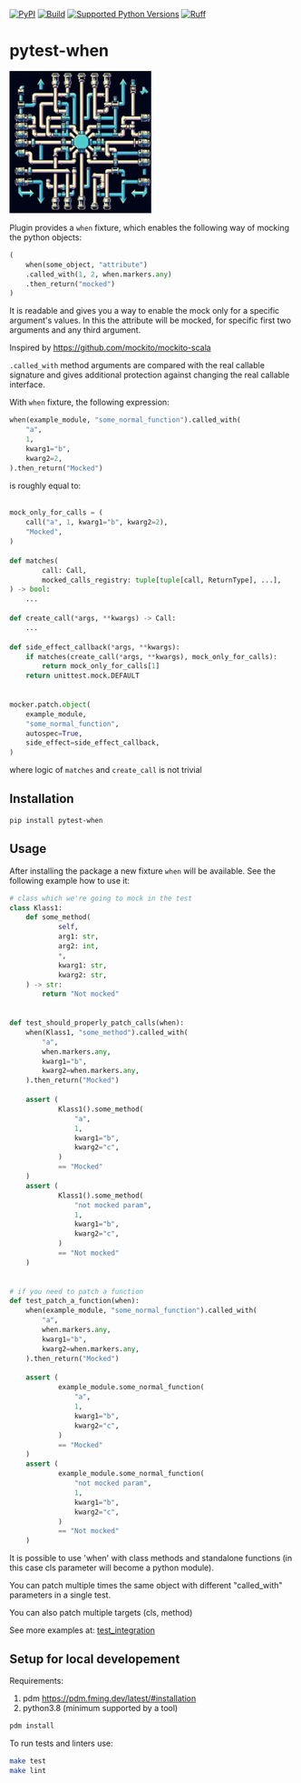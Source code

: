 [![PyPI](https://img.shields.io/pypi/v/pytest-when.svg)](https://pypi.python.org/pypi/pytest-when)
[![Build](https://github.com/Tinche/tightwrap/workflows/CI/badge.svg)](https://github.com/zhukovgreen/pytest-when/actions/workflows/test-lint.yml?query=workflow:%22Test+Action%22)
[![Supported Python Versions](https://img.shields.io/python/required-version-toml?tomlFilePath=https://raw.githubusercontent.com/zhukovgreen/pytest-when/main/pyproject.toml)](https://raw.githubusercontent.com/zhukovgreen/pytest-when/main/pyproject.toml)
[![Ruff](https://img.shields.io/endpoint?url=https://raw.githubusercontent.com/astral-sh/ruff/main/assets/badge/v2.json)](https://github.com/astral-sh/ruff)

# pytest-when

<img src="./logo.png" width="250"/>

Plugin provides a `when` fixture, which enables the following way of mocking
the python objects:

```python
(
    when(some_object, "attribute")
    .called_with(1, 2, when.markers.any)
    .then_return("mocked")
)
```

It is readable and gives you a way to enable the mock only for a specific
argument's values. In this the attribute will be mocked, for specific
first two arguments and any third argument.

Inspired by <https://github.com/mockito/mockito-scala>

`.called_with` method arguments are compared with the
real callable signature and gives additional protection against
changing the real callable interface.

With `when` fixture, the following expression:

```python
when(example_module, "some_normal_function").called_with(
    "a",
    1,
    kwarg1="b",
    kwarg2=2,
).then_return("Mocked")

```

is roughly equal to:

```python

mock_only_for_calls = (
    call("a", 1, kwarg1="b", kwarg2=2),
    "Mocked",
)

def matches(
        call: Call,
        mocked_calls_registry: tuple[tuple[call, ReturnType], ...],
) -> bool:
    ...

def create_call(*args, **kwargs) -> Call:
    ...

def side_effect_callback(*args, **kwargs):
    if matches(create_call(*args, **kwargs), mock_only_for_calls):
        return mock_only_for_calls[1]
    return unittest.mock.DEFAULT


mocker.patch.object(
    example_module,
    "some_normal_function",
    autospec=True,
    side_effect=side_effect_callback,
)
```

where logic of `matches` and `create_call` is not trivial

## Installation

```bash
pip install pytest-when
```

## Usage

After installing the package a new fixture `when` will be available.
See the following example how to use it:

```python
# class which we're going to mock in the test
class Klass1:
    def some_method(
            self,
            arg1: str,
            arg2: int,
            *,
            kwarg1: str,
            kwarg2: str,
    ) -> str:
        return "Not mocked"


def test_should_properly_patch_calls(when):
    when(Klass1, "some_method").called_with(
        "a",
        when.markers.any,
        kwarg1="b",
        kwarg2=when.markers.any,
    ).then_return("Mocked")

    assert (
            Klass1().some_method(
                "a",
                1,
                kwarg1="b",
                kwarg2="c",
            )
            == "Mocked"
    )
    assert (
            Klass1().some_method(
                "not mocked param",
                1,
                kwarg1="b",
                kwarg2="c",
            )
            == "Not mocked"
    )


# if you need to patch a function
def test_patch_a_function(when):
    when(example_module, "some_normal_function").called_with(
        "a",
        when.markers.any,
        kwarg1="b",
        kwarg2=when.markers.any,
    ).then_return("Mocked")

    assert (
            example_module.some_normal_function(
                "a",
                1,
                kwarg1="b",
                kwarg2="c",
            )
            == "Mocked"
    )
    assert (
            example_module.some_normal_function(
                "not mocked param",
                1,
                kwarg1="b",
                kwarg2="c",
            )
            == "Not mocked"
    )
```

It is possible to use 'when' with class methods and standalone functions
(in this case cls parameter will become a python module).

You can patch multiple times the same object with different "called_with"
parameters in a single test.

You can also patch multiple targets (cls, method)

See more examples at:
[test_integration](tests/test_integration.py)

## Setup for local developement

Requirements:

1. pdm <https://pdm.fming.dev/latest/#installation>
2. python3.8 (minimum supported by a tool)

```bash
pdm install
```

To run tests and linters use:

```bash
make test
make lint
```
